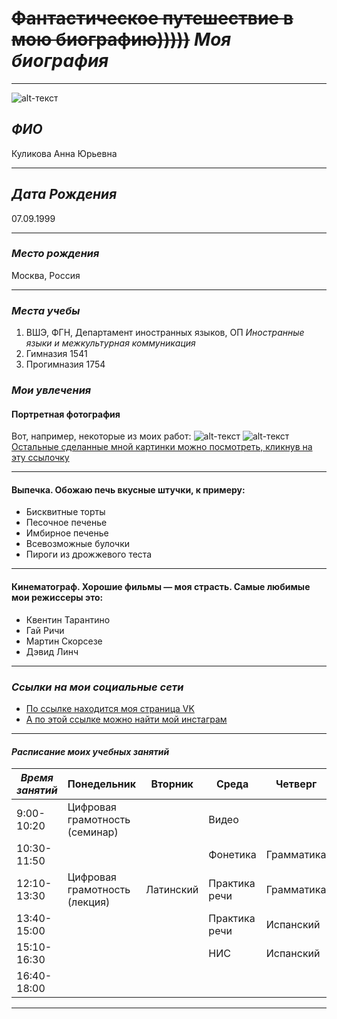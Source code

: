 # ~~Фантастическое путешествие в мою биографию)))))~~             *Моя биография*  
*********
![alt-текст](https://pp.userapi.com/c836724/v836724188/55384/-buE1LateuI.jpg "А это моя фотография ")
## ***ФИО***    
Куликова Анна Юрьевна
**********
## ***Дата Рождения***    
07.09.1999  
**********
### ***Место рождения***    
Москва, Россия  
**********
### ***Места учебы***    
1. ВШЭ, ФГН, Департамент иностранных языков, ОП _Иностранные языки и межкультурная коммуникация_
2. Гимназия 1541
3. Прогимназия 1754
### ***Мои увлечения***   
#### Портретная фотография
Вот, например, некоторые из моих работ:
![alt-текст](https://pp.userapi.com/c626222/v626222672/4964e/hx0YeIaMQqk.jpg "Лето 2016")
![alt-текст](https://pp.userapi.com/c638824/v638824672/4c292/JF6TEElm8LY.jpg "Весна 2016")
[Остальные сделанные мной картинки можно посмотреть, кликнув на эту ссылочку](https://vk.com/public87632364)
_________
#### Выпечка. Обожаю печь вкусные штучки, к примеру:
+ Бисквитные торты
+ Песочное печенье 
+ Имбирное печенье 
+ Всевозможные булочки
+ Пироги из дрожжевого теста
___________
#### Кинематограф. Хорошие фильмы — моя страсть. Самые любимые мои режиссеры это:
- Квентин Тарантино
- Гай Ричи
- Мартин Скорсезе
- Дэвид Линч
**********
### ***Ссылки на мои социальные сети***    
+ [По ссылке находится моя страница VK](http://vk.com/dig_deeper)
+ [А по этой ссылке можно найти мой инстаграм](http://instagram.com/dig_deeper)
**********
#### ***Расписание моих учебных занятий***    
|  *Время занятий*  | Понедельник | Вторник |    Среда    |  Четверг  |  Пятница    |
|-------------------|:------------------------------| --------|-------------|-----------|-------------|
|   9:00-10:20      |Цифровая грамотность (семинар) |         |Видео        |           |Испанский    |
|  10:30-11:50      |                               |         |Фонетика     |Грамматика |             |
|  12:10-13:30      |Цифровая грамотность (лекция)  |Латинский|Практика речи|Грамматика |ВКБ (семинар)|
|  13:40-15:00      |                               |         |Практика речи|Испанский  |             |
|  15:10-16:30      |                               |         |НИС          |Испанский  |             |
|  16:40-18:00      |                               |         |             |           |ВКБ (лекция) |
**********

